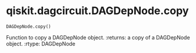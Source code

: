 # qiskit.dagcircuit.DAGDepNode.copy

`DAGDepNode.copy()`

Function to copy a DAGDepNode object. :returns: a copy of a DAGDepNode object. :rtype: DAGDepNode
